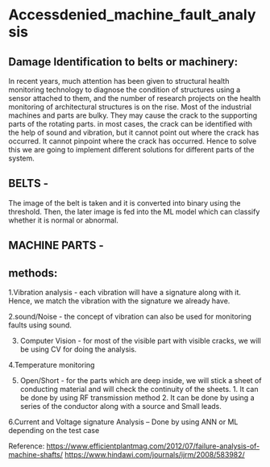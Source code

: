 # Accessdenied_machine_fault_analysis

## Damage Identification to belts or machinery:
In recent years, much attention has been given to structural health monitoring technology to diagnose the condition of structures using a sensor attached to them, and the number of research projects on the health monitoring of architectural structures is on the rise. Most of the industrial machines and parts are bulky. They may cause the crack to the supporting parts of the rotating parts. in most cases, the crack can be identified with the help of sound and vibration, but it cannot point out where the crack has occurred. It cannot pinpoint where the crack has occurred. Hence to solve this we are going to implement different solutions for different parts of the system.

## BELTS - 
The image of the belt is taken and it is converted into binary using the threshold. Then, the later image is fed into the ML model which can classify whether it is normal or abnormal.
 

## MACHINE PARTS - 
##	methods:
1.Vibration analysis - each vibration will have a signature along with it. Hence, we match the vibration with the signature we already have.
 
2.sound/Noise - the concept of vibration can also be used for monitoring faults using sound.

3. Computer Vision - for most of the visible part with visible cracks, we will be using CV for doing the analysis.

4.Temperature monitoring

5. Open/Short - for the parts which are deep inside, we will stick a sheet of conducting material and will check the continuity of the sheets.
			1. It can be done by using RF transmission method
	                2. It can be done by using a series of the conductor along with a source and Small leads.
			
6.Current and Voltage signature Analysis – Done by using ANN or ML depending on the test case
 

Reference:
https://www.efficientplantmag.com/2012/07/failure-analysis-of-machine-shafts/
https://www.hindawi.com/journals/ijrm/2008/583982/


